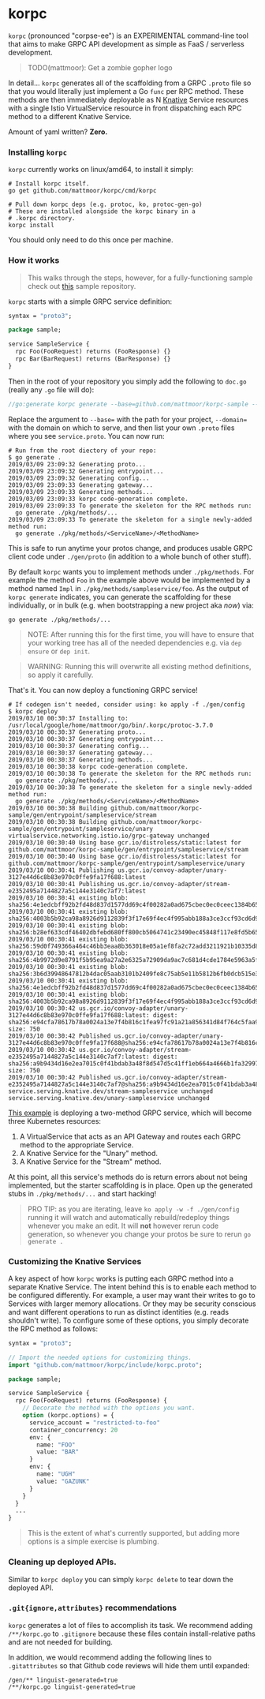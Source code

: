 # korpc

`korpc` (pronounced "corpse-ee") is an EXPERIMENTAL command-line tool that
aims to make GRPC API development as simple as FaaS / serverless development.

> TODO(mattmoor): Get a zombie gopher logo

In detail... `korpc` generates all of the scaffolding from a GRPC `.proto`
file so that you would literally just implement a Go `func` per RPC method.
These methods are then immediately deployable as N
[Knative](https://github.com/knative/serving) Service resources with a
single Istio VirtualService resource in front dispatching each RPC method to
a different Knative Service.

Amount of yaml written?  **Zero.**

### Installing `korpc`

`korpc` currently works on linux/amd64, to install it simply:

```shell
# Install korpc itself.
go get github.com/mattmoor/korpc/cmd/korpc

# Pull down korpc deps (e.g. protoc, ko, protoc-gen-go)
# These are installed alongside the korpc binary in a
# .korpc directory.
korpc install
```

You should only need to do this once per machine.

### How it works

> This walks through the steps, however, for a fully-functioning sample
> check out [this](https://github.com/mattmoor/korpc-sample/commits/with-stream)
> sample repository.

`korpc` starts with a simple GRPC service definition:

```proto
syntax = "proto3";

package sample;

service SampleService {
  rpc Foo(FooRequest) returns (FooResponse) {}
  rpc Bar(BarRequest) returns (BarResponse) {}
}
```

Then in the root of your repository you simply add the following
to `doc.go` (really any `.go` file will do):

```go
//go:generate korpc generate --base=github.com/mattmoor/korpc-sample --domain=mattmoor.io service.proto
```

Replace the argument to `--base=` with the path for your project, `--domain=`
with the domain on which to serve, and then list your own `.proto` files where
you see `service.proto`.  You can now run:

```shell
# Run from the root diectory of your repo:
$ go generate .
2019/03/09 23:09:32 Generating proto...
2019/03/09 23:09:32 Generating entrypoint...
2019/03/09 23:09:32 Generating config...
2019/03/09 23:09:33 Generating gateway...
2019/03/09 23:09:33 Generating methods...
2019/03/09 23:09:33 korpc code-generation complete.
2019/03/09 23:09:33 To generate the skeleton for the RPC methods run:
  go generate ./pkg/methods/...
2019/03/09 23:09:33 To generate the skeleton for a single newly-added method run:
  go generate ./pkg/methods/<ServiceName>/<MethodName>
```

This is safe to run anytime your protos change, and produces usable GRPC client
code under `./gen/proto` (in addition to a whole bunch of other stuff).

By default `korpc` wants you to implement methods under `./pkg/methods`. For
example the method `Foo` in the example above would be implemented by a method
named `Impl` in `./pkg/methods/sampleservice/foo`. As the output of
`korpc generate` indicates, you can generate the scaffolding for these
individually, or in bulk (e.g. when bootstrapping a new project aka _now_) via:

```shell
go generate ./pkg/methods/...
```

> NOTE: After running this for the first time, you will have to ensure that your
> working tree has all of the needed dependencies e.g. via `dep ensure` or
> `dep init`.


> WARNING: Running this will overwrite all existing method definitions, so
> apply it carefully.

That's it.  You can now deploy a functioning GRPC service!

```shell
# If codegen isn't needed, consider using: ko apply -f ./gen/config
$ korpc deploy
2019/03/10 00:30:37 Installing to: /usr/local/google/home/mattmoor/go/bin/.korpc/protoc-3.7.0
2019/03/10 00:30:37 Generating proto...
2019/03/10 00:30:37 Generating entrypoint...
2019/03/10 00:30:37 Generating config...
2019/03/10 00:30:37 Generating gateway...
2019/03/10 00:30:37 Generating methods...
2019/03/10 00:30:38 korpc code-generation complete.
2019/03/10 00:30:38 To generate the skeleton for the RPC methods run:
  go generate ./pkg/methods/...
2019/03/10 00:30:38 To generate the skeleton for a single newly-added method run:
  go generate ./pkg/methods/<ServiceName>/<MethodName>
2019/03/10 00:30:38 Building github.com/mattmoor/korpc-sample/gen/entrypoint/sampleservice/stream
2019/03/10 00:30:38 Building github.com/mattmoor/korpc-sample/gen/entrypoint/sampleservice/unary
virtualservice.networking.istio.io/grpc-gateway unchanged
2019/03/10 00:30:40 Using base gcr.io/distroless/static:latest for github.com/mattmoor/korpc-sample/gen/entrypoint/sampleservice/stream
2019/03/10 00:30:40 Using base gcr.io/distroless/static:latest for github.com/mattmoor/korpc-sample/gen/entrypoint/sampleservice/unary
2019/03/10 00:30:41 Publishing us.gcr.io/convoy-adapter/unary-3127e44d6c8b83e970c0ffe9fa17f688:latest
2019/03/10 00:30:41 Publishing us.gcr.io/convoy-adapter/stream-e2352495a7144827a5c144e3140c7af7:latest
2019/03/10 00:30:41 existing blob: sha256:4e1edcbff92b2fd48d837d1577dd69c4f00282a0ad675cbec0ec0ceec1384b65
2019/03/10 00:30:41 existing blob: sha256:4003b5b92ca98a8926d9112839f3f17e69f4ec4f995abb188a3ce3ccf93cd6d9
2019/03/10 00:30:41 existing blob: sha256:b28ef633cdf46402dbfebd680ff800cb5064741c23490ec45848f117e8fd5b65
2019/03/10 00:30:41 existing blob: sha256:59d0f749366a464c46bb3eaa8b363018e05a1ef8fa2c72add3211921b10335d8
2019/03/10 00:30:41 existing blob: sha256:4b9972d9e8791f5b95ea9a27a2e6325a72909da9ac7c681d4cde1784e5963a5f
2019/03/10 00:30:41 existing blob: sha256:3b6d39948647812b4dac05aab3101b2409fe8c75ab5e11b5812b6fb0dcb515e3
2019/03/10 00:30:41 existing blob: sha256:4e1edcbff92b2fd48d837d1577dd69c4f00282a0ad675cbec0ec0ceec1384b65
2019/03/10 00:30:41 existing blob: sha256:4003b5b92ca98a8926d9112839f3f17e69f4ec4f995abb188a3ce3ccf93cd6d9
2019/03/10 00:30:42 us.gcr.io/convoy-adapter/unary-3127e44d6c8b83e970c0ffe9fa17f688:latest: digest: sha256:e94cfa78617b78a0024a13e7f4b816c1fea97fc91a21a856341d84f764c5faa9 size: 750
2019/03/10 00:30:42 Published us.gcr.io/convoy-adapter/unary-3127e44d6c8b83e970c0ffe9fa17f688@sha256:e94cfa78617b78a0024a13e7f4b816c1fea97fc91a21a856341d84f764c5faa9
2019/03/10 00:30:42 us.gcr.io/convoy-adapter/stream-e2352495a7144827a5c144e3140c7af7:latest: digest: sha256:a9b9434d16e2ea7015c0f41bdab3a48f8d547d5c41ff1eb664a4666b1fa32997 size: 750
2019/03/10 00:30:42 Published us.gcr.io/convoy-adapter/stream-e2352495a7144827a5c144e3140c7af7@sha256:a9b9434d16e2ea7015c0f41bdab3a48f8d547d5c41ff1eb664a4666b1fa32997
service.serving.knative.dev/stream-sampleservice unchanged
service.serving.knative.dev/unary-sampleservice unchanged
```

[This example](https://github.com/mattmoor/korpc-sample) is deploying a
two-method GRPC service, which will become three Kubernetes resources:
1. A VirtualService that acts as an API Gateway and routes each GRPC method
  to the appropriate Service.
1. A Knative Service for the "Unary" method.
1. A Knative Service for the "Stream" method.

At this point, all this service's methods do is return errors about not
being implemented, but the starter scaffolding is in place. Open up the
generated stubs in `./pkg/methods/...` and start hacking!

> PRO TIP: as you are iterating, leave `ko apply -w -f ./gen/config` running
> it will watch and automatically rebuild/redeploy things whenever you make an
> edit. It will **not** however rerun code generation, so whenever you change
> your protos be sure to rerun `go generate .`


### Customizing the Knative Services

A key aspect of how `korpc` works is putting each GRPC method into a separate
Knative Service. The intent behind this is to enable each method to be
configured differently.  For example, a user may want their writes to go to
Services with larger memory allocations. Or they may be security conscious
and want different operations to run as distinct identities (e.g. reads
shouldn't write). To configure some of these options, you simply decorate
the RPC method as follows:

```proto
syntax = "proto3";

// Import the needed options for customizing things.
import "github.com/mattmoor/korpc/include/korpc.proto";

package sample;

service SampleService {
  rpc Foo(FooRequest) returns (FooResponse) {
    // Decorate the method with the options you want.
    option (korpc.options) = {
      service_account = "restricted-to-foo"
      container_concurrency: 20
      env: {
        name: "FOO"
        value: "BAR"
      }
      env: {
        name: "UGH"
        value: "GAZUNK"
      }
    }
  }
  ...
}

```

> This is the extent of what's currently supported, but adding more
> options is a simple exercise is plumbing.


### Cleaning up deployed APIs.

Similar to `korpc deploy` you can simply `korpc delete` to tear down the
deployed API.

### `.git{ignore,attributes}` recommendations

`korpc` generates a lot of files to accomplish its task. We recommend adding
`/**/korpc.go` to `.gitignore` because these files contain install-relative paths
and are not needed for building.

In addition, we would recommend adding the following lines to `.gitattributes`
so that Github code reviews will hide them until expanded:

```
/gen/** linguist-generated=true
/**/korpc.go linguist-generated=true
```
